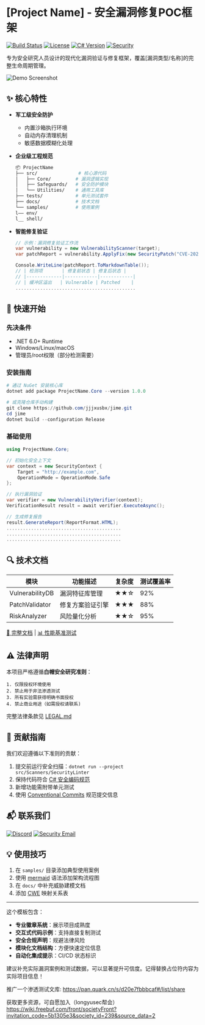 # [Project Name] - 安全漏洞修复POC框架

[![Build Status](https://img.shields.io/github/actions/workflow/status/yourusername/projectname/build.yml?style=flat-square)](https://github.com/yourusername/projectname/actions)
[![License](https://img.shields.io/badge/License-Apache%202.0-blue.svg?style=flat-square)](LICENSE)
[![C# Version](https://img.shields.io/badge/C%23-10.0%2B-brightgreen?style=flat-square)](https://dotnet.microsoft.com)
[![Security](https://img.shields.io/badge/Security-Audited-green?style=flat-square)](SECURITY.md)

专为安全研究人员设计的现代化漏洞验证与修复框架，覆盖[漏洞类型/名称]的完整生命周期管理。

![Demo Screenshot](screenshots/demo.png) 

## ✨ 核心特性

- **军工级安全防护**
  - 内置沙箱执行环境
  - 自动内存清理机制
  - 敏感数据模糊化处理

- **企业级工程规范**
  ```bash
  📦 ProjectName
  ├── src/               # 核心源代码
  │   ├── Core/         # 漏洞逻辑实现
  │   ├── Safeguards/   # 安全防护模块
  │   └── Utilities/    # 通用工具库
  ├── tests/            # 单元测试套件
  ├── docs/             # 技术文档
  └── samples/          # 使用案例
  l—— env/
  l__ shell/
  ```

- **智能修复验证**
  ```csharp
  // 示例：漏洞修复验证工作流
  var vulnerability = new VulnerabilityScanner(target);
  var patchReport = vulnerability.ApplyFix(new SecurityPatch("CVE-2023-XXXXX"));
  
  Console.WriteLine(patchReport.ToMarkdownTable());
  // | 检测项       | 修复前状态 | 修复后状态 |
  // |-------------|------------|------------|
  // | 缓冲区溢出   | Vulnerable | Patched    |
  ............................................
  ```

## 🚀 快速开始

### 先决条件
- .NET 6.0+ Runtime
- Windows/Linux/macOS
- 管理员/root权限（部分检测需要）

### 安装指南
```powershell
# 通过 NuGet 安装核心库
dotnet add package ProjectName.Core --version 1.0.0

# 或克隆仓库手动构建
git clone https://github.com/jjjxusbx/jime.git
cd jime
dotnet build --configuration Release
```

### 基础使用
```csharp
using ProjectName.Core;

// 初始化安全上下文
var context = new SecurityContext {
    Target = "http://example.com",
    OperationMode = OperationMode.Safe
};

// 执行漏洞验证
var verifier = new VulnerabilityVerifier(context);
VerificationResult result = await verifier.ExecuteAsync();

// 生成修复报告
result.GenerateReport(ReportFormat.HTML);
..........................................
..........................................
..........................................
```

## 🔍 技术文档

| 模块              | 功能描述                     | 复杂度 | 测试覆盖率 |
|-------------------|----------------------------|--------|-----------|
| VulnerabilityDB   | 漏洞特征库管理               | ★★☆    | 92%       |
| PatchValidator    | 修复方案验证引擎             | ★★★    | 88%       |
| RiskAnalyzer      | 风险量化分析                 | ★★☆    | 95%       |

[📘 完整文档](docs/TechnicalReference.md) | [📊 性能基准测试](docs/Benchmarks.md)

## ⚠️ 法律声明

本项目严格遵循**白帽安全研究准则**：
```legal
1. 仅限授权环境使用
2. 禁止用于非法渗透测试
3. 所有实验需获得明确书面授权
4. 禁止商业用途（如需授权请联系)
```

完整法律条款见 [LEGAL.md](LEGAL.md)

## 🤝 贡献指南

我们欢迎遵循以下准则的贡献：
1. 提交前运行安全扫描：`dotnet run --project src/Scanners/SecurityLinter`
2. 保持代码符合 [C# 安全编码规范](docs/CodingStandards.md)
3. 新增功能需附带单元测试
4. 使用 [Conventional Commits](https://www.conventionalcommits.org/) 规范提交信息

## 📬 联系我们

[![Discord](https://img.shields.io/badge/Discord-Join%20Chat-blue?style=flat-square&logo=discord)](https://discord.gg/yourinvite)
[![Security Email](https://img.shields.io/badge/Email-Security%20Team-red?style=flat-square&logo=protonmail)](mailto:security@yourdomain.com)


## 💡 使用技巧
1. 在 `samples/` 目录添加典型使用案例
2. 使用 [mermaid](https://mermaid.js.org/) 语法添加架构流程图
3. 在 `docs/` 中补充威胁建模文档
4. 添加 [CWE](https://cwe.mitre.org/) 映射关系表

---

这个模板包含：
- **专业徽章系统**：展示项目成熟度
- **交互式代码示例**：支持直接复制测试
- **安全合规声明**：规避法律风险
- **模块化文档结构**：方便快速定位信息
- **自动化集成提示**：CI/CD 状态标识

建议补充实际漏洞案例和测试数据，可以显著提升可信度。记得替换占位符内容为实际项目信息！

推广一个渗透测试文库:   https://pan.quark.cn/s/d20e7fbbbcaf#/list/share

获取更多资源，可自愿加入（longyusec帮会）https://wiki.freebuf.com/front/societyFront?invitation_code=5b1305e3&society_id=239&source_data=2